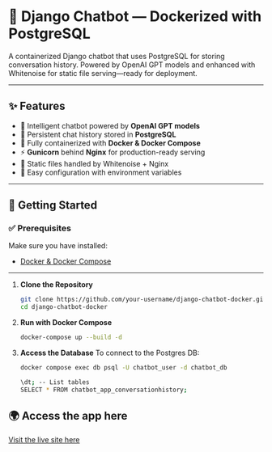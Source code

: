 # 🤖 Django Chatbot — Dockerized with PostgreSQL

A containerized Django chatbot that uses PostgreSQL for storing conversation history. Powered by OpenAI GPT models and enhanced with Whitenoise for static file serving—ready for deployment.

---

## ✨ Features

- 🧠 Intelligent chatbot powered by **OpenAI GPT models**  
- 💾 Persistent chat history stored in **PostgreSQL**  
- 🐳 Fully containerized with **Docker & Docker Compose**  
- ⚡ **Gunicorn** behind **Nginx** for production-ready serving  
- 🎨 Static files handled by Whitenoise + Nginx
- 🔑 Easy configuration with environment variables  

---

## 🚀 Getting Started

### ✅ Prerequisites
Make sure you have installed:
- [Docker & Docker Compose](https://docs.docker.com/)

---

1. **Clone the Repository**
   ```bash
   git clone https://github.com/your-username/django-chatbot-docker.git
   cd django-chatbot-docker

2. **Run with Docker Compose**
   ```bash
   docker-compose up --build -d

3. **Access the Database**
   To connect to the Postgres DB:
   ```bash
   docker compose exec db psql -U chatbot_user -d chatbot_db

   \dt; -- List tables
   SELECT * FROM chatbot_app_conversationhistory;

## 🌍 Access the app here
[Visit the live site here](http://ec2-13-234-204-255.ap-south-1.compute.amazonaws.com/)